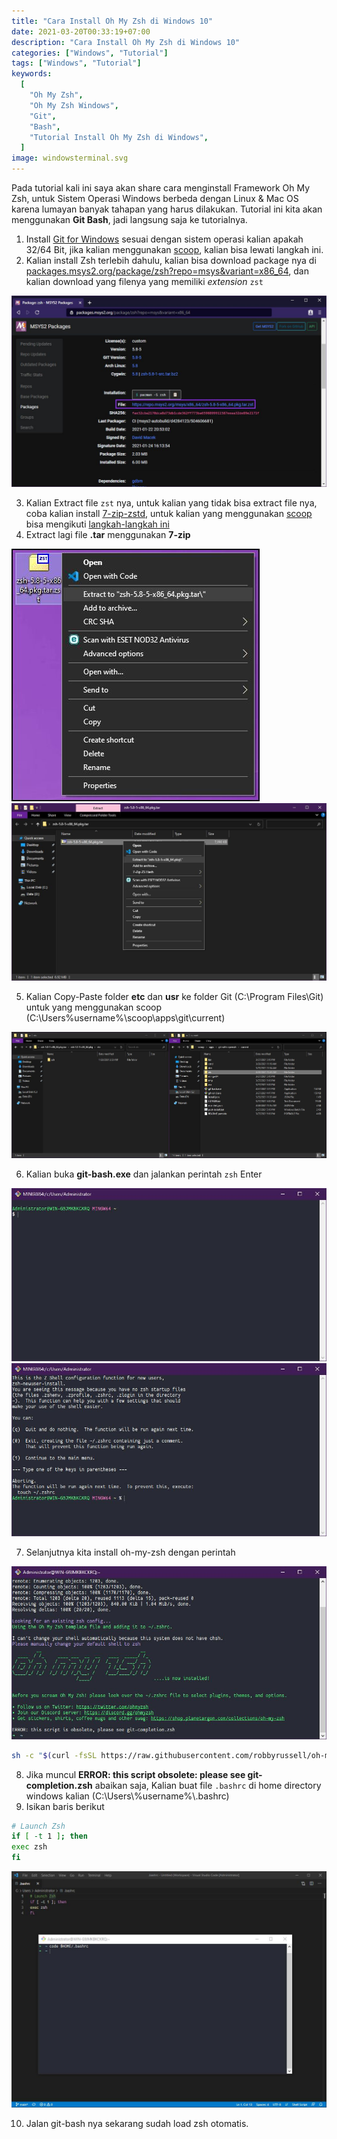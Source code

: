 ```yaml
---
title: "Cara Install Oh My Zsh di Windows 10"
date: 2021-03-20T00:33:19+07:00
description: "Cara Install Oh My Zsh di Windows 10"
categories: ["Windows", "Tutorial"]
tags: ["Windows", "Tutorial"]
keywords:
  [
    "Oh My Zsh",
    "Oh My Zsh Windows",
    "Git",
    "Bash",
    "Tutorial Install Oh My Zsh di Windows",
  ]
image: windowsterminal.svg
---
```


Pada tutorial kali ini saya akan share cara menginstall Framework Oh My Zsh, untuk Sistem Operasi Windows berbeda dengan Linux & Mac OS karena lumayan banyak tahapan yang harus dilakukan. Tutorial ini kita akan menggunakan **Git Bash**, jadi langsung saja ke tutorialnya.

1. Install [Git for Windows](https://git-scm.com/download/win) sesuai dengan sistem operasi kalian apakah 32/64 Bit, jika kalian menggunakan [scoop](/cara-menginstall-package-manager-scoop-di-windows-10/), kalian bisa lewati langkah ini.
2. Kalian install Zsh terlebih dahulu, kalian bisa download package nya di [packages.msys2.org/package/zsh?repo=msys&variant=x86_64](https://packages.msys2.org/package/zsh?repo=msys&variant=x86_64), dan kalian download yang filenya yang memiliki _extension_ `zst`

![Zsh](1.jpg)

3. Kalian Extract file `zst` nya, untuk kalian yang tidak bisa extract file nya, coba kalian install [7-zip-zstd](https://github.com/mcmilk/7-Zip-zstd/releases), untuk kalian yang menggunakan [scoop](/cara-menginstall-package-manager-scoop-di-windows-10/) bisa mengikuti [langkah-langkah ini](https://github.com/lukesampson/scoop/issues/3990#issuecomment-631059255)
4. Extract lagi file **.tar** menggunakan **7-zip**

![Extract Zst File](2.jpg) ![Extract Tar File](3.jpg)

5. Kalian Copy-Paste folder **etc** dan **usr** ke folder Git (C:\Program Files\Git) untuk yang menggunakan scoop (C:\Users\%username%\scoop\apps\git\current)

![Tinggal Copy-Paste Saja ](4.jpg)

6. Kalian buka **git-bash.exe** dan jalankan perintah `zsh` Enter

![Git Bash](0.jpg) ![Zsh](5.jpg)

7. Selanjutnya kita install oh-my-zsh dengan perintah

![Install oh-my-zsh](6.jpg)

```bash
sh -c "$(curl -fsSL https://raw.githubusercontent.com/robbyrussell/oh-my-zsh/master/tools/install.sh)"
```

8. Jika muncul **ERROR: this script obsolete: please see git-completion.zsh** abaikan saja, Kalian buat file `.bashrc` di home directory windows kalian (C:\Users\\%username%\\.bashrc)
9. Isikan baris berikut

```bash
# Launch Zsh
if [ -t 1 ]; then
exec zsh
fi
```

![Zsh](7.jpg)

10. Jalan git-bash nya sekarang sudah load zsh otomatis.
